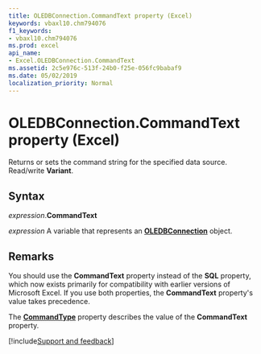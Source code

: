 ```yaml
---
title: OLEDBConnection.CommandText property (Excel)
keywords: vbaxl10.chm794076
f1_keywords:
- vbaxl10.chm794076
ms.prod: excel
api_name:
- Excel.OLEDBConnection.CommandText
ms.assetid: 2c5e976c-513f-24b0-f25e-056fc9babaf9
ms.date: 05/02/2019
localization_priority: Normal
---
```



# OLEDBConnection.CommandText property (Excel)

Returns or sets the command string for the specified data source. Read/write **Variant**.


## Syntax

_expression_.**CommandText**

_expression_ A variable that represents an **[OLEDBConnection](Excel.OLEDBConnection.md)** object.


## Remarks

You should use the **CommandText** property instead of the **SQL** property, which now exists primarily for compatibility with earlier versions of Microsoft Excel. If you use both properties, the **CommandText** property's value takes precedence.

The **[CommandType](Excel.OLEDBConnection.CommandType.md)** property describes the value of the **CommandText** property.




[!include[Support and feedback](~/includes/feedback-boilerplate.md)]